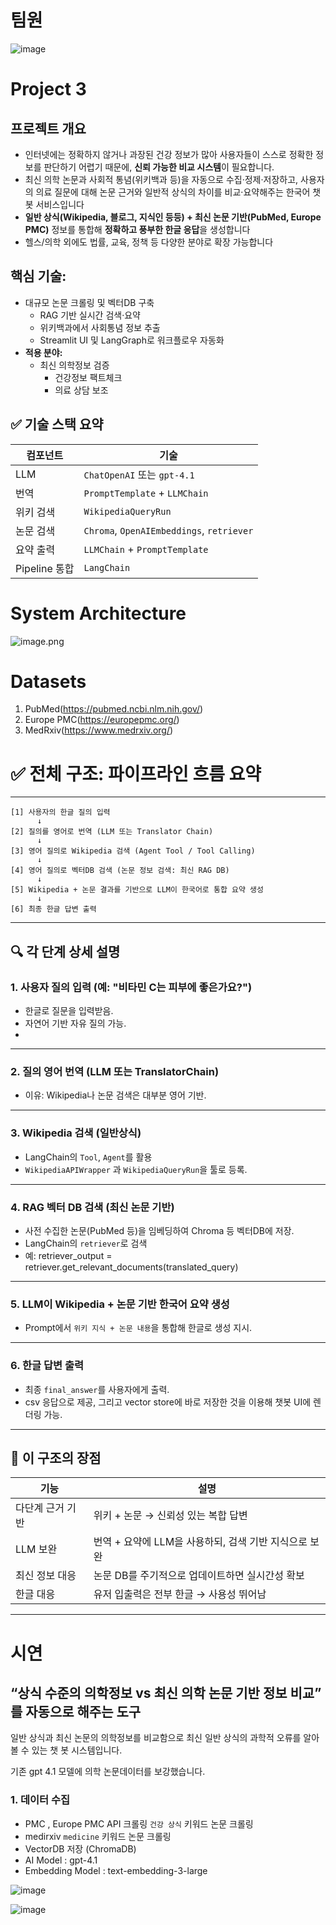 # 팀원

![image](https://github.com/user-attachments/assets/37d717b3-9d0d-4d57-bed3-b97e3f0d2f98)


# Project 3

## 프로젝트 개요

- 인터넷에는 정확하지 않거나 과장된 건강 정보가 많아 사용자들이 스스로 정확한 정보를 판단하기 어렵기 때문에, **신뢰 가능한 비교 시스템**이 필요합니다.
- 최신 의학 논문과 사회적 통념(위키백과 등)을 자동으로 수집·정제·저장하고, 사용자의 의료 질문에 대해 논문 근거와 일반적 상식의 차이를 비교·요약해주는 한국어 챗봇 서비스입니다
- **일반 상식(Wikipedia, 블로그, 지식인 등등) + 최신 논문 기반(PubMed, Europe PMC)** 정보를 통합해 **정확하고 풍부한 한글 응답**을 생성합니다
- 헬스/의학 외에도 법률, 교육, 정책 등 다양한 분야로 확장 가능합니다

## **핵심 기술:**

- 대규모 논문 크롤링 및 벡터DB 구축
    - RAG 기반 실시간 검색·요약
    - 위키백과에서 사회통념 정보 추출
    - Streamlit UI 및 LangGraph로 워크플로우 자동화
- **적용 분야:**
    - 최신 의학정보 검증
        - 건강정보 팩트체크
        - 의료 상담 보조

## ✅ 기술 스택 요약

| 컴포넌트 | 기술 |
| --- | --- |
| LLM | `ChatOpenAI` 또는 `gpt-4.1` |
| 번역 | `PromptTemplate` + `LLMChain` |
| 위키 검색 | `WikipediaQueryRun` |
| 논문 검색 | `Chroma`, `OpenAIEmbeddings`, `retriever` |
| 요약 출력 | `LLMChain` + `PromptTemplate` |
| Pipeline 통합 | `LangChain` |

# System Architecture

![image.png](attachment:0ef143c4-f6b9-4c04-8984-b34405714aca:image.png)

# Datasets

1. PubMed(https://pubmed.ncbi.nlm.nih.gov/)
2. Europe PMC(https://europepmc.org/)
3. MedRxiv(https://www.medrxiv.org/)

# ✅ 전체 구조: 파이프라인 흐름 요약

---

```
[1] 사용자의 한글 질의 입력
      ↓
[2] 질의를 영어로 번역 (LLM 또는 Translator Chain)
      ↓
[3] 영어 질의로 Wikipedia 검색 (Agent Tool / Tool Calling)
      ↓
[4] 영어 질의로 벡터DB 검색 (논문 정보 검색: 최신 RAG DB)
      ↓
[5] Wikipedia + 논문 결과를 기반으로 LLM이 한국어로 통합 요약 생성
      ↓
[6] 최종 한글 답변 출력

```

---

## 🔍 각 단계 상세 설명

### 1. **사용자 질의 입력 (예: "비타민 C는 피부에 좋은가요?")**

- 한글로 질문을 입력받음.
- 자연어 기반 자유 질의 가능.
- 

---

### 2. **질의 영어 번역 (LLM 또는 TranslatorChain)**

- 이유: Wikipedia나 논문 검색은 대부분 영어 기반.

---

### 3. **Wikipedia 검색 (일반상식)**

- LangChain의 `Tool`, `Agent`를 활용
- `WikipediaAPIWrapper` 과  `WikipediaQueryRun`을 툴로 등록.

---

### 4. **RAG 벡터 DB 검색 (최신 논문 기반)**

- 사전 수집한 논문(PubMed 등)을 임베딩하여 Chroma 등 벡터DB에 저장.
- LangChain의 `retriever`로 검색
- 예: retriever_output = retriever.get_relevant_documents(translated_query)

---

### 5. **LLM이 Wikipedia + 논문 기반 한국어 요약 생성**

- Prompt에서 `위키 지식 + 논문 내용`을 통합해 한글로 생성 지시.

---

### 6. **한글 답변 출력**

- 최종 `final_answer`를 사용자에게 출력.
- csv 응답으로 제공, 그리고 vector store에 바로 저장한 것을 이용해 챗봇 UI에 렌더링 가능.

---

## 🧠 이 구조의 장점

| 기능 | 설명 |
| --- | --- |
| 다단계 근거 기반 | 위키 + 논문 → 신뢰성 있는 복합 답변 |
| LLM 보완 | 번역 + 요약에 LLM을 사용하되, 검색 기반 지식으로 보완 |
| 최신 정보 대응 | 논문 DB를 주기적으로 업데이트하면 실시간성 확보 |
| 한글 대응 | 유저 입출력은 전부 한글 → 사용성 뛰어남 |

---

# 시연



## “상식 수준의 의학정보 vs 최신 의학 논문 기반 정보 비교” 를 자동으로 해주는 도구

일반 상식과 최신 논문의 의학정보를 비교함으로 최신 일반 상식의 과학적 오류를 알아 볼 수 있는 챗 봇 시스템입니다.

기존 gpt 4.1 모델에 의학 논문데이터를 보강했습니다.

### 1. 데이터 수집
- PMC , Europe PMC API 크롤링 `건강 상식` 키워드 논문 크롤링
- medirxiv `medicine` 키워드 논문 크롤링
- VectorDB 저장 (ChromaDB)
- AI Model : gpt-4.1
- Embedding Model : text-embedding-3-large



![image](https://github.com/user-attachments/assets/8361f1dd-c0b5-4cd2-ba96-27e5fe9b9714)

![image](https://github.com/user-attachments/assets/405fa90a-910e-48d3-8009-a5736d553923)

